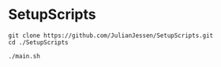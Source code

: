 # SetupScripts

```
git clone https://github.com/JulianJessen/SetupScripts.git
cd ./SetupScripts
```

```
./main.sh
```

